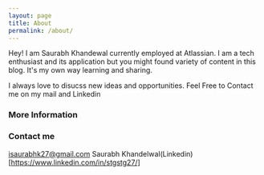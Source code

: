 ```yaml
---
layout: page
title: About
permalink: /about/
---
```


Hey! I am Saurabh Khandewal currently employed at Atlassian. I am a tech enthusiast and its application but you might found variety of content in this blog. It's my own way learning and sharing. 

I always love to disucss new ideas and opportunities. Feel Free to Contact me on my mail and Linkedin

### More Information


### Contact me

[isaurabhk27@gmail.com](mailto:isaurabhk27@gmail.com)
Saurabh Khandelwal(Linkedin)[https://www.linkedin.com/in/stgstg27/]

